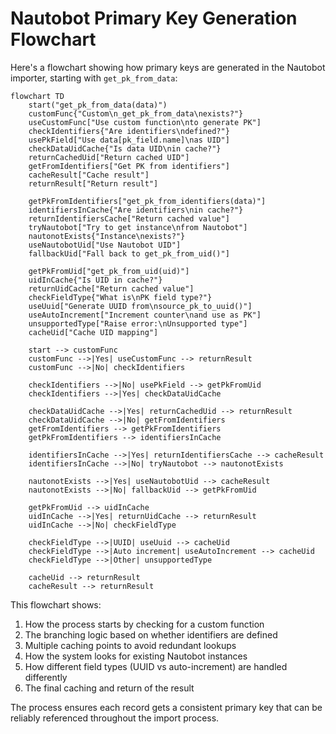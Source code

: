 # Nautobot Primary Key Generation Flowchart

Here's a flowchart showing how primary keys are generated in the Nautobot importer, starting with `get_pk_from_data`:

```mermaid
flowchart TD
    start("get_pk_from_data(data)")
    customFunc{"Custom\n_get_pk_from_data\nexists?"}
    useCustomFunc["Use custom function\nto generate PK"]
    checkIdentifiers{"Are identifiers\ndefined?"}
    usePkField["Use data[pk_field.name]\nas UID"]
    checkDataUidCache{"Is data UID\nin cache?"}
    returnCachedUid["Return cached UID"]
    getFromIdentifiers["Get PK from identifiers"]
    cacheResult["Cache result"]
    returnResult["Return result"]
    
    getPkFromIdentifiers["get_pk_from_identifiers(data)"]
    identifiersInCache{"Are identifiers\nin cache?"}
    returnIdentifiersCache["Return cached value"]
    tryNautobot["Try to get instance\nfrom Nautobot"]
    nautonotExists{"Instance\nexists?"}
    useNautobotUid["Use Nautobot UID"]
    fallbackUid["Fall back to get_pk_from_uid()"]
    
    getPkFromUid["get_pk_from_uid(uid)"]
    uidInCache{"Is UID in cache?"}
    returnUidCache["Return cached value"]
    checkFieldType{"What is\nPK field type?"}
    useUuid["Generate UUID from\nsource_pk_to_uuid()"]
    useAutoIncrement["Increment counter\nand use as PK"]
    unsupportedType["Raise error:\nUnsupported type"]
    cacheUid["Cache UID mapping"]
    
    start --> customFunc
    customFunc -->|Yes| useCustomFunc --> returnResult
    customFunc -->|No| checkIdentifiers
    
    checkIdentifiers -->|No| usePkField --> getPkFromUid
    checkIdentifiers -->|Yes| checkDataUidCache
    
    checkDataUidCache -->|Yes| returnCachedUid --> returnResult
    checkDataUidCache -->|No| getFromIdentifiers
    getFromIdentifiers --> getPkFromIdentifiers
    getPkFromIdentifiers --> identifiersInCache
    
    identifiersInCache -->|Yes| returnIdentifiersCache --> cacheResult
    identifiersInCache -->|No| tryNautobot --> nautonotExists
    
    nautonotExists -->|Yes| useNautobotUid --> cacheResult
    nautonotExists -->|No| fallbackUid --> getPkFromUid
    
    getPkFromUid --> uidInCache
    uidInCache -->|Yes| returnUidCache --> returnResult
    uidInCache -->|No| checkFieldType
    
    checkFieldType -->|UUID| useUuid --> cacheUid
    checkFieldType -->|Auto increment| useAutoIncrement --> cacheUid
    checkFieldType -->|Other| unsupportedType
    
    cacheUid --> returnResult
    cacheResult --> returnResult
```

This flowchart shows:

1. How the process starts by checking for a custom function
2. The branching logic based on whether identifiers are defined
3. Multiple caching points to avoid redundant lookups
4. How the system looks for existing Nautobot instances
5. How different field types (UUID vs auto-increment) are handled differently
6. The final caching and return of the result

The process ensures each record gets a consistent primary key that can be reliably referenced throughout the import process.
